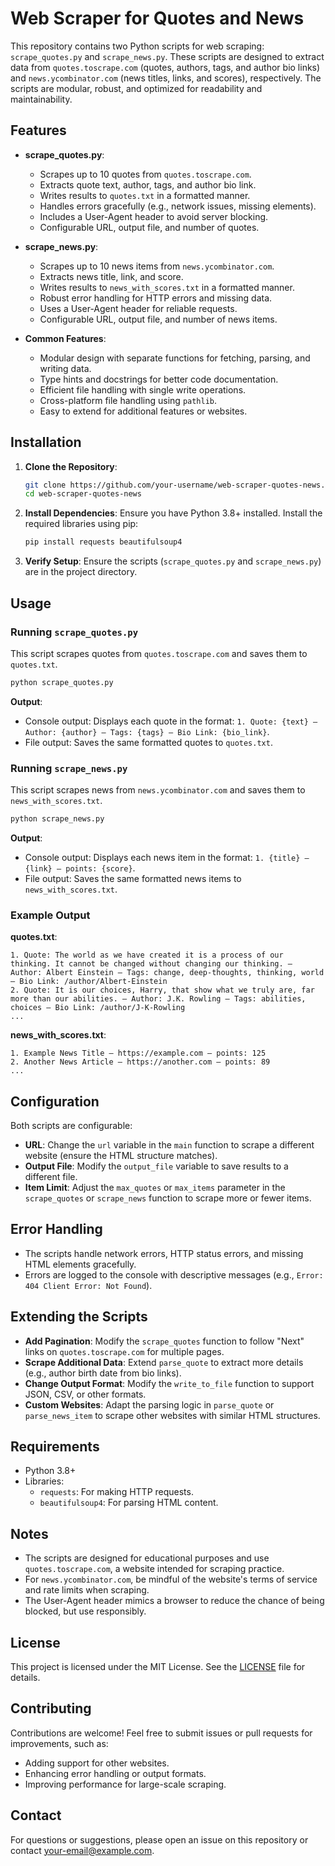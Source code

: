 # Web Scraper for Quotes and News

This repository contains two Python scripts for web scraping: `scrape_quotes.py` and `scrape_news.py`. These scripts are designed to extract data from `quotes.toscrape.com` (quotes, authors, tags, and author bio links) and `news.ycombinator.com` (news titles, links, and scores), respectively. The scripts are modular, robust, and optimized for readability and maintainability.

## Features

- **scrape_quotes.py**:
  - Scrapes up to 10 quotes from `quotes.toscrape.com`.
  - Extracts quote text, author, tags, and author bio link.
  - Writes results to `quotes.txt` in a formatted manner.
  - Handles errors gracefully (e.g., network issues, missing elements).
  - Includes a User-Agent header to avoid server blocking.
  - Configurable URL, output file, and number of quotes.

- **scrape_news.py**:
  - Scrapes up to 10 news items from `news.ycombinator.com`.
  - Extracts news title, link, and score.
  - Writes results to `news_with_scores.txt` in a formatted manner.
  - Robust error handling for HTTP errors and missing data.
  - Uses a User-Agent header for reliable requests.
  - Configurable URL, output file, and number of news items.

- **Common Features**:
  - Modular design with separate functions for fetching, parsing, and writing data.
  - Type hints and docstrings for better code documentation.
  - Efficient file handling with single write operations.
  - Cross-platform file handling using `pathlib`.
  - Easy to extend for additional features or websites.

## Installation

1. **Clone the Repository**:
   ```bash
   git clone https://github.com/your-username/web-scraper-quotes-news.git
   cd web-scraper-quotes-news
   ```

2. **Install Dependencies**:
   Ensure you have Python 3.8+ installed. Install the required libraries using pip:
   ```bash
   pip install requests beautifulsoup4
   ```

3. **Verify Setup**:
   Ensure the scripts (`scrape_quotes.py` and `scrape_news.py`) are in the project directory.

## Usage

### Running `scrape_quotes.py`
This script scrapes quotes from `quotes.toscrape.com` and saves them to `quotes.txt`.

```bash
python scrape_quotes.py
```

**Output**:
- Console output: Displays each quote in the format: `1. Quote: {text} — Author: {author} — Tags: {tags} — Bio Link: {bio_link}`.
- File output: Saves the same formatted quotes to `quotes.txt`.

### Running `scrape_news.py`
This script scrapes news from `news.ycombinator.com` and saves them to `news_with_scores.txt`.

```bash
python scrape_news.py
```

**Output**:
- Console output: Displays each news item in the format: `1. {title} — {link} — points: {score}`.
- File output: Saves the same formatted news items to `news_with_scores.txt`.

### Example Output
**quotes.txt**:
```
1. Quote: The world as we have created it is a process of our thinking. It cannot be changed without changing our thinking. — Author: Albert Einstein — Tags: change, deep-thoughts, thinking, world — Bio Link: /author/Albert-Einstein
2. Quote: It is our choices, Harry, that show what we truly are, far more than our abilities. — Author: J.K. Rowling — Tags: abilities, choices — Bio Link: /author/J-K-Rowling
...
```

**news_with_scores.txt**:
```
1. Example News Title — https://example.com — points: 125
2. Another News Article — https://another.com — points: 89
...
```

## Configuration
Both scripts are configurable:
- **URL**: Change the `url` variable in the `main` function to scrape a different website (ensure the HTML structure matches).
- **Output File**: Modify the `output_file` variable to save results to a different file.
- **Item Limit**: Adjust the `max_quotes` or `max_items` parameter in the `scrape_quotes` or `scrape_news` function to scrape more or fewer items.

## Error Handling
- The scripts handle network errors, HTTP status errors, and missing HTML elements gracefully.
- Errors are logged to the console with descriptive messages (e.g., `Error: 404 Client Error: Not Found`).

## Extending the Scripts
- **Add Pagination**: Modify the `scrape_quotes` function to follow "Next" links on `quotes.toscrape.com` for multiple pages.
- **Scrape Additional Data**: Extend `parse_quote` to extract more details (e.g., author birth date from bio links).
- **Change Output Format**: Modify the `write_to_file` function to support JSON, CSV, or other formats.
- **Custom Websites**: Adapt the parsing logic in `parse_quote` or `parse_news_item` to scrape other websites with similar HTML structures.

## Requirements
- Python 3.8+
- Libraries:
  - `requests`: For making HTTP requests.
  - `beautifulsoup4`: For parsing HTML content.

## Notes
- The scripts are designed for educational purposes and use `quotes.toscrape.com`, a website intended for scraping practice.
- For `news.ycombinator.com`, be mindful of the website's terms of service and rate limits when scraping.
- The User-Agent header mimics a browser to reduce the chance of being blocked, but use responsibly.

## License
This project is licensed under the MIT License. See the [LICENSE](LICENSE) file for details.

## Contributing
Contributions are welcome! Feel free to submit issues or pull requests for improvements, such as:
- Adding support for other websites.
- Enhancing error handling or output formats.
- Improving performance for large-scale scraping.

## Contact
For questions or suggestions, please open an issue on this repository or contact [your-email@example.com](mailto:your-email@example.com).
